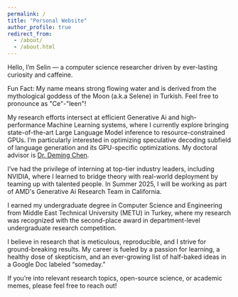 ```yaml
---
permalink: /
title: "Personal Website"
author_profile: true
redirect_from: 
  - /about/
  - /about.html
---
```


Hello, I’m Selin — a computer science researcher driven by ever-lasting curiosity and caffeine.

Fun Fact: My name means strong flowing water and is derived from the mythological goddess of the Moon (a.k.a Selene) in Turkish. Feel free to pronounce as "Ce"-"leen"!

My research efforts intersect at efficient Generative Ai and high-performance Machine Learning systems, where I currently explore bringing state-of-the-art Large Language Model inference to resource-constrained GPUs. I’m particularly interested in optimizing speculative decoding subfield of language generation and its GPU-specific optimizations. My doctoral advisor is [Dr. Deming Chen](https://dchen.ece.illinois.edu/). 

I’ve had the privilege of interning at top-tier industry leaders, including NVIDIA, where I learned to bridge theory with real-world deployment by teaming up with talented people. In Summer 2025, I will be working as part of AMD's Generative Ai Research Team in California.

I earned my undergraduate degree in Computer Science and Engineering from Middle East Technical University (METU) in Turkey, where my research was recognized with the second-place award in department-level undergraduate research competition.

I believe in research that is meticulous, reproducible, and I strive for ground-breaking results. My career is fueled by a passion for learning, a healthy dose of skepticism, and an ever-growing list of half-baked ideas in a Google Doc labeled “someday.”

If you’re into relevant research topics, open-source science, or academic memes, please feel free to reach out!


